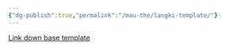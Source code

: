 ```yaml
---
{"dg-publish":true,"permalink":"/mau-the/langki-template/"}
---
```


[Link down base template](https://drive.google.com/file/d/1_CEpRyF9oio26M0X7FBV-99-xeVW0skC/view?usp=sharing)